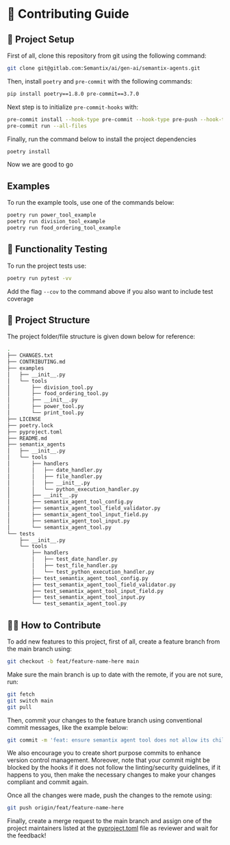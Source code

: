 # 🤝 Contributing Guide

## 🚧 Project Setup

First of all, clone this repository from git using the following command:

```sh
git clone git@gitlab.com:Semantix/ai/gen-ai/semantix-agents.git
```

Then, install `poetry` and `pre-commit` with the following commands:

```sh
pip install poetry==1.8.0 pre-commit==3.7.0
```

Next step is to initialize `pre-commit-hooks` with:

```sh
pre-commit install --hook-type pre-commit --hook-type pre-push --hook-type commit-msg
pre-commit run --all-files
```

Finally, run the command below to install the project dependencies

```sh
poetry install
```

Now we are good to go

## Examples

To run the example tools, use one of the commands below:

```sh
poetry run power_tool_example
poetry run division_tool_example
poetry run food_ordering_tool_example
```

## 🧪 Functionality Testing

To run the project tests use:

```sh
poetry run pytest -vv
```

Add the flag `--cov` to the command above if you also want to include test coverage

## 🌳 Project Structure

The project folder/file structure is given down below for reference:

```sh
.
├── CHANGES.txt
├── CONTRIBUTING.md
├── examples
│   ├── __init__.py
│   └── tools
│       ├── division_tool.py
│       ├── food_ordering_tool.py
│       ├── __init__.py
│       ├── power_tool.py
│       └── print_tool.py
├── LICENSE
├── poetry.lock
├── pyproject.toml
├── README.md
├── semantix_agents
│   ├── __init__.py
│   └── tools
│       ├── handlers
│       │   ├── date_handler.py
│       │   ├── file_handler.py
│       │   ├── __init__.py
│       │   └── python_execution_handler.py
│       ├── __init__.py
│       ├── semantix_agent_tool_config.py
│       ├── semantix_agent_tool_field_validator.py
│       ├── semantix_agent_tool_input_field.py
│       ├── semantix_agent_tool_input.py
│       └── semantix_agent_tool.py
└── tests
    ├── __init__.py
    └── tools
        ├── handlers
        │   ├── test_date_handler.py
        │   ├── test_file_handler.py
        │   └── test_python_execution_handler.py
        ├── test_semantix_agent_tool_config.py
        ├── test_semantix_agent_tool_field_validator.py
        ├── test_semantix_agent_tool_input_field.py
        ├── test_semantix_agent_tool_input.py
        └── test_semantix_agent_tool.py
```

## 👩‍💻 How to Contribute

To add new features to this project, first of all, create a feature branch from the main branch using:

```sh
git checkout -b feat/feature-name-here main
```

Make sure the main branch is up to date with the remote, if you are not sure, run:

```sh
git fetch
git switch main
git pull
```

Then, commit your changes to the feature branch using conventional commit messages, like the example below:

```sh
git commit -m 'feat: ensure semantix agent tool does not allow its children class to not implement the create method'
```

We also encourage you to create short purpose commits to enhance version control management. Moreover, note that your commit might be blocked by the hooks if it does not follow the linting/security guidelines, if it happens to you, then make the necessary changes to make your changes compliant and commit again.

Once all the changes were made, push the changes to the remote using:

```sh
git push origin/feat/feature-name-here
```

Finally, create a merge request to the main branch and assign one of the project maintainers listed at the [pyproject.toml](./pyproject.toml) file as reviewer and wait for the feedback!
